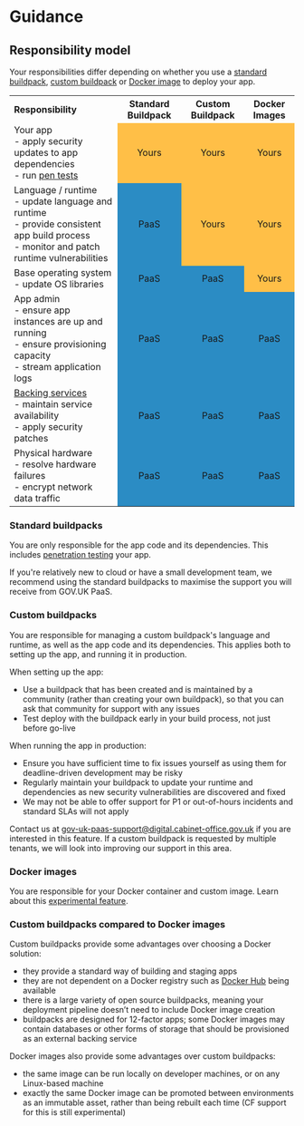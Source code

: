 # Guidance

## Responsibility model

Your responsibilities differ depending on whether you use a [standard buildpack](/#buildpacks), [custom buildpack](/#how-to-use-custom-buildpacks) or [Docker image](/#deploy-a-docker-image-experimental) to deploy your app.

<div class="table-container">
  <table>
    <tbody>
      <tr>
        <th style="vertical-align: middle; text-align: left">Responsibility</th>
        <th style="vertical-align: middle; text-align: center">Standard Buildpack</th>
        <th style="vertical-align: middle; text-align: center">Custom Buildpack</th>
        <th style="vertical-align: middle; text-align: center">Docker Images</th>
      </tr>
      <tr>
        <td style="vertical-align: middle; text-align: left">
          Your app
          <br> - apply security updates to app dependencies
          <br> - run <a href="https://docs.cloud.service.gov.uk/#penetration-testing">pen tests</a>
        </td>
        <td style="vertical-align: middle; text-align: center; background-color: #ffbf47">Yours</td>
        <td style="vertical-align: middle; text-align: center; background-color: #ffbf47">Yours</td>
        <td style="vertical-align: middle; text-align: center; background-color: #ffbf47">Yours</td>
      </tr>
      <tr>
        <td style="vertical-align: middle; text-align: left">
          Language / runtime
          <br> - update language and runtime
          <br> - provide consistent app build process
          <br> - monitor and patch runtime vulnerabilities
        </td>
        <td style="vertical-align: middle; text-align: center; background-color: #2b8cc4">PaaS</td>
        <td style="vertical-align: middle; text-align: center; background-color: #ffbf47">Yours</td>
        <td style="vertical-align: middle; text-align: center; background-color: #ffbf47">Yours</td>
      </tr>
      <tr>
        <td style="vertical-align: middle; text-align: left">
          Base operating system
          <br> - update OS libraries
        </td>
        <td style="vertical-align: middle; text-align: center; background-color: #2b8cc4">PaaS</td>
        <td style="vertical-align: middle; text-align: center; background-color: #2b8cc4">PaaS</td>
        <td style="vertical-align: middle; text-align: center; background-color: #ffbf47">Yours</td>
      </tr>
      <tr>
        <td style="vertical-align: middle; text-align: left">
          App admin
          <br> - ensure app instances are up and running
          <br> - ensure provisioning capacity
          <br> - stream application logs
        </td>
        <td style="vertical-align: middle; text-align: center; background-color: #2b8cc4">PaaS</td>
        <td style="vertical-align: middle; text-align: center; background-color: #2b8cc4">PaaS</td>
        <td style="vertical-align: middle; text-align: center; background-color: #2b8cc4">PaaS</td>
      </tr>
      <tr>
        <td style="vertical-align: middle; text-align: left">
          <a href="https://docs.cloud.service.gov.uk/#deploy-a-backing-or-routing-service">Backing services</a>
          <br> - maintain service availability
          <br> - apply security patches
        </td>
        <td style="vertical-align: middle; text-align: center; background-color: #2b8cc4">PaaS</td>
        <td style="vertical-align: middle; text-align: center; background-color: #2b8cc4">PaaS</td>
        <td style="vertical-align: middle; text-align: center; background-color: #2b8cc4">PaaS</td>
      </tr>
      <tr>
        <td style="vertical-align: middle; text-align: left">
          Physical hardware
          <br>- resolve hardware failures
          <br>- encrypt network data traffic
        </td>
        <td style="vertical-align: middle; text-align: center; background-color: #2b8cc4">PaaS</td>
        <td style="vertical-align: middle; text-align: center; background-color: #2b8cc4">PaaS</td>
        <td style="vertical-align: middle; text-align: center; background-color: #2b8cc4">PaaS</td>
      </tr>
    </tbody>
  </table>
</div>

### Standard buildpacks

You are only responsible for the app code and its dependencies. This includes [penetration testing](https://docs.cloud.service.gov.uk/#penetration-testing) your app.

If you're relatively new to cloud or have a small development team, we recommend using the standard buildpacks to maximise the support you will receive from GOV.UK PaaS.

### Custom buildpacks

You are responsible for managing a custom buildpack's language and runtime, as well as the app code and its dependencies. This applies both to setting up the app, and running it in production.

When setting up the app:

- Use a buildpack that has been created and is maintained by a community (rather than creating your own buildpack), so that you can ask that community for support with any issues
- Test deploy with the buildpack early in your build process, not just before go-live

When running the app in production:

- Ensure you have sufficient time to fix issues yourself as using them for deadline-driven development may be risky
- Regularly maintain your buildpack to update your runtime and dependencies as new security vulnerabilities are discovered and fixed
- We may not be able to offer support for P1 or out-of-hours incidents and standard SLAs will not apply

Contact us at [gov-uk-paas-support@digital.cabinet-office.gov.uk](mailto:gov-uk-paas-support@digital.cabinet-office.gov.uk) if you are interested in this feature. If a custom buildpack is requested by multiple tenants, we will look into improving our support in this area.

### Docker images

You are responsible for your Docker container and custom image. Learn about this [experimental feature](https://docs.cloud.service.gov.uk/#deploy-a-docker-image-experimental).


### Custom buildpacks compared to Docker images

Custom buildpacks provide some advantages over choosing a Docker solution:

- they provide a standard way of building and staging apps
- they are not dependent on a Docker registry such as [Docker Hub](https://hub.docker.com/) being available
- there is a large variety of open source buildpacks, meaning your deployment pipeline doesn’t need to include Docker image creation
- buildpacks are designed for 12-factor apps; some Docker images may contain databases or other forms of storage that should be provisioned as an external backing service

Docker images also provide some advantages over custom buildpacks:

- the same image can be run locally on developer machines, or on any Linux-based machine
- exactly the same Docker image can be promoted between environments as an immutable asset, rather than being rebuilt each time (CF support for this is still experimental)
